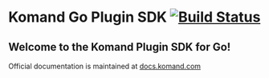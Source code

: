 # Komand Go Plugin SDK [![Build Status](https://ci.dev.komand.net/api/badges/komand/plugin-sdk-go2/status.svg)](https://ci.dev.komand.net/komand/plugin-sdk-go2)

## Welcome to the Komand Plugin SDK for Go!

Official documentation is maintained at [docs.komand.com](https://docs.komand.com/docs/plugin-development)